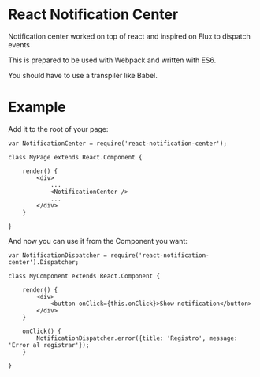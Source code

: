 # React Notification Center

Notification center worked on top of react and inspired on Flux to dispatch events

This is prepared to be used with Webpack and written with ES6.

You should have to use a transpiler like Babel.

# Example

Add it to the root of your page:

	var NotificationCenter = require('react-notification-center');

	class MyPage extends React.Component {

		render() {
			<div>
				...
				<NotificationCenter />
				...
			</div>
		}

	}

And now you can use it from the Component you want:

	var NotificationDispatcher = require('react-notification-center').Dispatcher;

	class MyComponent extends React.Component {

		render() {
			<div>
				<button onClick={this.onClick}>Show notification</button>
			</div>
		}

		onClick() {
			NotificationDispatcher.error({title: 'Registro', message: 'Error al registrar'});
		}

	}

